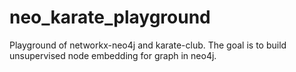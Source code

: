 # neo_karate_playground
Playground of networkx-neo4j and karate-club. The goal is to build unsupervised node embedding for graph in neo4j. 
